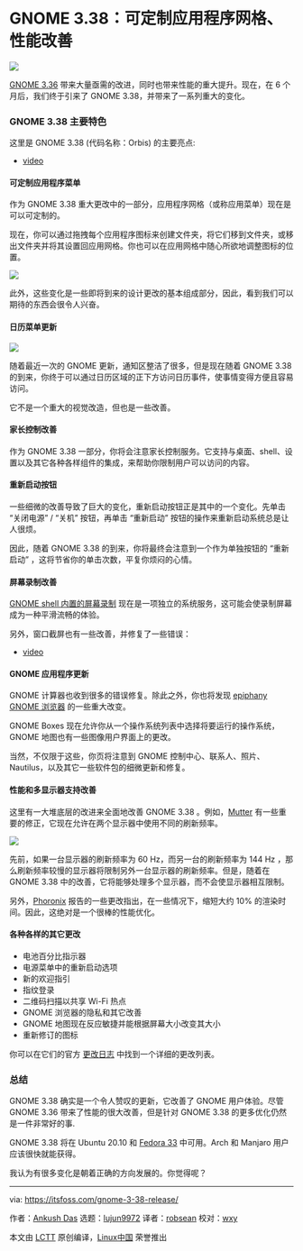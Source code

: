 [#]: collector: (lujun9972)
[#]: translator: (robsean)
[#]: reviewer: (wxy)
[#]: publisher: ( )
[#]: url: ( )
[#]: subject: (GNOME 3.38 is Here With Customizable App Grid, Performance Improvements and Tons of Other Changes)
[#]: via: (https://itsfoss.com/gnome-3-38-release/)
[#]: author: (Ankush Das https://itsfoss.com/author/ankush/)

GNOME 3.38：可定制应用程序网格、性能改善
======

![](https://img.linux.net.cn/data/attachment/album/202010/16/203906xys0py0nvi1d01ss.jpg)

[GNOME 3.36][1] 带来大量亟需的改进，同时也带来性能的重大提升。现在，在 6 个月后，我们终于引来了 GNOME 3.38，并带来了一系列重大的变化。

### GNOME 3.38 主要特色

这里是 GNOME 3.38 (代码名称：Orbis) 的主要亮点:

- [video](https://www.youtube.com/embed/DZ_P5W9r2JY)

#### 可定制应用程序菜单

作为 GNOME 3.38 重大更改中的一部分，应用程序网格（或称应用菜单）现在是可以可定制的。

现在，你可以通过拖拽每个应用程序图标来创建文件夹，将它们移到文件夹，或移出文件夹并将其设置回应用网格。你也可以在应用网格中随心所欲地调整图标的位置。

![][3]

此外，这些变化是一些即将到来的设计更改的基本组成部分，因此，看到我们可以期待的东西会很令人兴奋。

#### 日历菜单更新

![][4]

随着最近一次的 GNOME 更新，通知区整洁了很多，但是现在随着 GNOME 3.38 的到来，你终于可以通过日历区域的正下方访问日历事件，使事情变得方便且容易访问。

它不是一个重大的视觉改造，但也是一些改善。

#### 家长控制改善

作为 GNOME 3.38 一部分，你将会注意家长控制服务。它支持与桌面、shell、设置以及其它各种各样组件的集成，来帮助你限制用户可以访问的内容。

#### 重新启动按钮

一些细微的改善导致了巨大的变化，重新启动按钮正是其中的一个变化。先单击 “关闭电源” / “关机” 按钮，再单击 “重新启动” 按钮的操作来重新启动系统总是让人很烦。

因此，随着 GNOME 3.38 的到来，你将最终会注意到一个作为单独按钮的 “重新启动” ，这将节省你的单击次数，平复你烦闷的心情。

#### 屏幕录制改善

[GNOME shell 内置的屏幕录制][5] 现在是一项独立的系统服务，这可能会使录制屏幕成为一种平滑流畅的体验。

另外，窗口截屏也有一些改善，并修复了一些错误：

- [video](https://www.youtube.com/embed/c29ge3KwBk8)

#### GNOME 应用程序更新

GNOME 计算器也收到很多的错误修复。除此之外，你也将发现 [epiphany GNOME 浏览器][6] 的一些重大改变。

GNOME Boxes 现在允许你从一个操作系统列表中选择将要运行的操作系统，GNOME 地图也有一些图像用户界面上的更改。

当然，不仅限于这些，你页将注意到 GNOME 控制中心、联系人、照片、Nautilus，以及其它一些软件包的细微更新和修复。

#### 性能和多显示器支持改善

这里有一大堆底层的改进来全面地改善 GNOME 3.38 。例如，[Mutter][7] 有一些重要的修正，它现在允许在两个显示器中使用不同的刷新频率。

![][8]

先前，如果一台显示器的刷新频率为 60 Hz，而另一台的刷新频率为 144 Hz ，那么刷新频率较慢的显示器将限制另外一台显示器的刷新频率。但是，随着在 GNOME 3.38 中的改善，它将能够处理多个显示器，而不会使显示器相互限制。

另外，[Phoronix][9] 报告的一些更改指出，在一些情况下，缩短大约 10% 的渲染时间。因此，这绝对是一个很棒的性能优化。

#### 各种各样的其它更改

  * 电池百分比指示器
  * 电源菜单中的重新启动选项
  * 新的欢迎指引
  * 指纹登录
  * 二维码扫描以共享 Wi-Fi 热点
  * GNOME 浏览器的隐私和其它改善
  * GNOME 地图现在反应敏捷并能根据屏幕大小改变其大小
  * 重新修订的图标

你可以在它们的官方 [更改日志][10] 中找到一个详细的更改列表。

### 总结

GNOME 3.38 确实是一个令人赞叹的更新，它改善了 GNOME 用户体验。尽管 GNOME 3.36 带来了性能的很大改善，但是针对 GNOME 3.38 的更多优化仍然是一件非常好的事.

GNOME 3.38 将在 Ubuntu 20.10 和 [Fedora 33][11] 中可用。Arch 和 Manjaro 用户应该很快就能获得。

我认为有很多变化是朝着正确的方向发展的。你觉得呢？

--------------------------------------------------------------------------------

via: https://itsfoss.com/gnome-3-38-release/

作者：[Ankush Das][a]
选题：[lujun9972][b]
译者：[robsean](https://github.com/robsean)
校对：[wxy](https://github.com/wxy)

本文由 [LCTT](https://github.com/LCTT/TranslateProject) 原创编译，[Linux中国](https://linux.cn/) 荣誉推出

[a]: https://itsfoss.com/author/ankush/
[b]: https://github.com/lujun9972
[1]: https://itsfoss.com/gnome-3-36-release/
[2]: https://www.youtube.com/c/itsfoss?sub_confirmation=1
[3]: https://i0.wp.com/itsfoss.com/wp-content/uploads/2020/09/gnome-app-arranger.jpg?resize=799%2C450&ssl=1
[4]: https://i1.wp.com/itsfoss.com/wp-content/uploads/2020/09/gnome-3-38-calendar-menu.png?resize=800%2C721&ssl=1
[5]: https://itsfoss.com/gnome-screen-recorder/
[6]: https://en.wikipedia.org/wiki/GNOME_Web
[7]: https://en.wikipedia.org/wiki/Mutter_(software)
[8]: https://i1.wp.com/itsfoss.com/wp-content/uploads/2020/09/gnome-multi-monitor-refresh-rate.jpg?resize=800%2C369&ssl=1
[9]: https://www.phoronix.com/scan.php?page=news_item&px=GNOME-3.38-Last-Min-Mutter
[10]: https://help.gnome.org/misc/release-notes/3.38
[11]: https://itsfoss.com/fedora-33/
